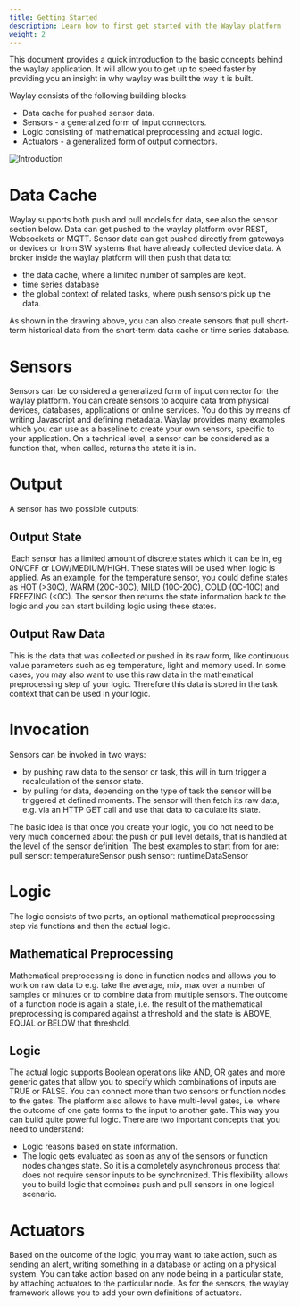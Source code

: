 ```yaml
---
title: Getting Started
description: Learn how to first get started with the Waylay platform
weight: 2
---
```


This document provides a quick introduction to the basic concepts behind the waylay application. It will allow you to get up to speed faster by providing you an insight in why waylay was built the way it is built.

Waylay consists of the following building blocks:

* Data cache for pushed sensor data.
* Sensors - a generalized form of input connectors.
* Logic consisting of mathematical preprocessing and actual logic.
* Actuators - a generalized form of output connectors.

![Introduction](https://raw.githubusercontent.com/waylayio/documentation/master/images/schema.png)

# Data Cache

Waylay supports both push and pull models for data, see also the sensor section below. Data can get pushed to the waylay platform over REST, Websockets or MQTT. Sensor data can get pushed directly from gateways or devices or from SW systems that have already collected device data. A broker inside the waylay platform will then push that data to:

* the data cache, where a limited number of samples are kept.
* time series database
* the global context of related tasks, where push sensors pick up the data.

As shown in the drawing above, you can also create sensors that pull short-term historical data from the short-term data cache or time series database.

# Sensors

Sensors can be considered a generalized form of input connector for the waylay platform. You can create sensors to acquire data from physical devices, databases, applications or online services. You do this by means of writing Javascript and defining metadata. Waylay provides many examples which you can use as a baseline to create your own sensors, specific to your application. On a technical level, a sensor can be considered as a function that, when called, returns the state it is in.

# Output

A sensor has two possible outputs:

## Output State

 Each sensor has a limited amount of discrete states which it can be in, eg ON/OFF or LOW/MEDIUM/HIGH.
These states will be used when logic is applied. As an example, for the temperature sensor, you could define states as HOT (>30C), WARM (20C-30C), MILD (10C-20C), COLD (0C-10C) and FREEZING (<0C).
The sensor then returns the state information back to the logic and you can start building logic using these states.

## Output Raw Data

This is the data that was collected or pushed in its raw form, like continuous value parameters such as eg temperature, light and memory used. In some cases, you may also want to use this raw data in the mathematical preprocessing step of your logic. Therefore this data is stored in the task context that can be used in your logic.

# Invocation

Sensors can be invoked in two ways:

* by pushing raw data to the sensor or task, this will in turn trigger a recalculation of the sensor state.
* by pulling for data, depending on the type of task the sensor will be triggered at defined moments. The sensor will then fetch its raw data, e.g. via an HTTP GET call and use that data to calculate its state.


The basic idea is that once you create your logic, you do not need to be very much concerned about the push or pull level details, that is handled at the level of the sensor definition. The best examples to start from for are: pull sensor: temperatureSensor push sensor: runtimeDataSensor

# Logic

The logic consists of two parts, an optional mathematical preprocessing step via functions and then the actual logic.

## Mathematical Preprocessing

Mathematical preprocessing is done in function nodes and allows you to work on raw data to e.g. take the average, mix, max over a number of samples or minutes or to combine data from multiple sensors. The outcome of a function node is again a state, i.e. the result of the mathematical preprocessing is compared against a threshold and the state is ABOVE, EQUAL or BELOW that threshold.

## Logic
The actual logic supports Boolean operations like AND, OR gates and more generic gates that allow you to specify which combinations of inputs are TRUE or FALSE. You can connect more than two sensors or function nodes to the gates. The platform also allows to have multi-level gates, i.e. where the outcome of one gate forms to the input to another gate. This way you can build quite powerful logic. There are two important concepts that you need to understand:

* Logic reasons based on state information.
* The logic gets evaluated as soon as any of the sensors or function nodes changes state. So it is a completely asynchronous process that does not require sensor inputs to be synchronized. This flexibility allows you to build logic that combines push and pull sensors in one logical scenario.

# Actuators

Based on the outcome of the logic, you may want to take action, such as sending an alert, writing something in a database or acting on a physical system. You can take action based on any node being in a particular state, by attaching actuators to the particular node. As for the sensors, the waylay framework allows you to add your own definitions of actuators.
